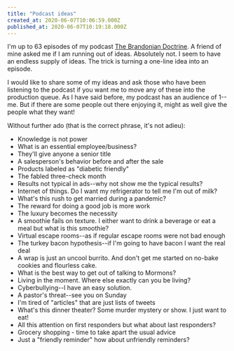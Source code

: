 ```yaml
---
title: "Podcast ideas"
created_at: 2020-06-07T10:06:59.000Z
published_at: 2020-06-07T10:19:18.000Z
---
```

I'm up to 63 episodes of my podcast [The Brandonian Doctrine](https://anchor.fm/brandon-wilson99). A friend of mine asked me if I am running out of ideas. Absolutely not. I seem to have an endless supply of ideas. The trick is turning a one-line idea into an episode. 

I would like to share some of my ideas and ask those who have been listening to the podcast if you want me to move any of these into the production queue. As I have said before, my podcast has an audience of 1--me. But if there are some people out there enjoying it, might as well give the people what they want!

Without further ado (that is the correct phrase, it's not adieu):

*   Knowledge is not power
*   What is an essential employee/business?
*   They'll give anyone a senior title
*   A salesperson's behavior before and after the sale
*   Products labeled as "diabetic friendly"
*   The fabled three-check month
*   Results not typical in ads--why not show me the typical results?
*   Internet of things. Do I want my refrigerator to tell me I'm out of milk?
*   What's this rush to get married during a pandemic?
*   The reward for doing a good job is more work
*   The luxury becomes the necessity
*   A smoothie fails on texture. I either want to drink a beverage or eat a meal but what is this smoothie?
*   Virtual escape rooms--as if regular escape rooms were not bad enough
*   The turkey bacon hypothesis--if I'm going to have bacon I want the real deal
*   A wrap is just an uncool burrito. And don't get me started on no-bake cookies and flourless cake.
*   What is the best way to get out of talking to Mormons?
*   Living in the moment. Where else exactly can you be living?
*   Cyberbullying--I have an easy solution.
*   A pastor's threat--see you on Sunday
*   I'm tired of "articles" that are just lists of tweets
*   What's this dinner theater? Some murder mystery or show. I just want to eat!
*   All this attention on first responders but what about last responders?
*   Grocery shopping - time to take apart the usual advice
*   Just a "friendly reminder" how about unfriendly reminders?
